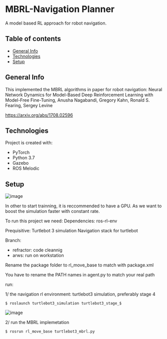 # MBRL-Navigation Planner

A model based RL approach for robot navigation.
## Table of contents
* [General Info](#general-info)
* [Technologies](#technologies)
* [Setup](#setup)

## General Info

This implemented the MBRL algorithms in paper for robot navigation: Neural Network Dynamics for Model-Based Deep Reinforcement Learning with Model-Free Fine-Tuning, Anusha Nagabandi, Gregory Kahn, Ronald S. Fearing, Sergey Levine

https://arxiv.org/abs/1708.02596




## Technologies
Project is created with:
* PyTorch
* Python 3.7
* Gazebo
* ROS Melodic

## Setup

![image](https://user-images.githubusercontent.com/37075262/140490319-3b7a85f4-a7e4-46c1-83a3-b49f4d0b2511.png)


In other to start trainning, it is reccommended to have a GPU. As we want to boost the simulation faster with constant rate.

To run this project we need: 
Dependencies:
  ros-rl-env
 
Prequisitive:
  Turtlebot 3 simulation
  Navigation stack for turtlebot
  
 Branch:
* refractor: code cleannig
* arws: run on workstation

Rename the package folder to rl_move_base to match with package.xml

You have to rename the PATH names in agent.py to match your real path

run: 

1/ the navigation rl environment: turtlebot3 simulation, preferably stage 4
```
$ roslaunch turtlebot3_simulation turtlebot3_stage_$
```


![image](https://user-images.githubusercontent.com/37075262/140488759-ef9c4c35-7800-4687-921e-4bdf6858a9d1.png)

2/ run the MBRL implemetation
```
$ rosrun rl_move_base turtlebot3_mbrl.py
```
